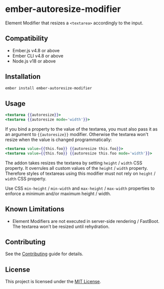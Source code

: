 ember-autoresize-modifier
==============================================================================

Element Modifier that resizes a `<textarea>` accordingly to the input.


Compatibility
------------------------------------------------------------------------------

* Ember.js v4.8 or above
* Ember CLI v4.8 or above
* Node.js v18 or above

Installation
------------------------------------------------------------------------------

```sh
ember install ember-autoresize-modifier
```


Usage
------------------------------------------------------------------------------

```hbs
<textarea {{autoresize}}>
<textarea {{autoresize mode='width'}}>
```

If you bind a property to the value of the textarea, you must also pass it as
an argument to `{{autoresize}}` modifier. Otherwise the textarea won't resize
when the value is changed programmatically:

```hbs
<textarea value={{this.foo}} {{autoresize this.foo}}>
<textarea value={{this.foo}} {{autoresize this.foo mode='width'}}>
```

The addon takes resizes the textarea by setting `height` / `width` CSS
property. It overrules all custom values of the `height` / `width` property.
Therefore styles of textareas using this modifier must not rely on `height` /
`width` CSS property.

Use CSS `min-height` / `min-width` and `max-height` / `max-width` properties
to enforce a minimum and/or maximum height / width.


Known Limitations
------------------------------------------------------------------------------

- Element Modifiers are not executed in server-side rendering / FastBoot. The
  textarea won't be resized until rehydration.


Contributing
------------------------------------------------------------------------------

See the [Contributing](CONTRIBUTING.md) guide for details.


License
------------------------------------------------------------------------------

This project is licensed under the [MIT License](LICENSE.md).
